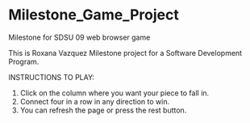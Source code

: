 # Milestone_Game_Project
Milestone for SDSU 09 web browser game

This is Roxana Vazquez Milestone project for a Software Development Program.

INSTRUCTIONS TO PLAY:
1. Click on the column where you want your piece to fall in. 
2. Connect four in a row in any direction to win.
3. You can refresh the page or press the rest button.